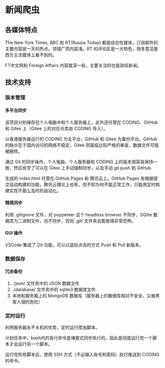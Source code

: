 # 新闻爬虫

## 各媒体特点

The New York Times, BBC 和 RT(Russia Today) 都是综合性媒体，订阅邮件的主要内容是一天的热点，领域广而内容浅。RT 的评论区是一大特色，很多意见是西方主流媒体上看不到的。

FT中文网和 Foreign Affairs 内容就深一些，主要关注的也是政经新闻。 





## 技术支持

### 版本管理

#### 多平台同步

该项目分别保存在个人电脑中和个人服务器上，此外还托管在 CODING、GitHub 和 Gitee 上（Gitee 上的对应仓库由 CODING 导入）。

以香港服务器运行的 CODING 为主平台，GitHub 和 Gitee 为备份平台。GitHub 的缺点在于国内访问的网络不稳定，Gitee 则面临比较严格的审查，数据文件可能被删除。

通过 Git 的同步操作，个人电脑、个人服务器和 CODING 上的版本很容易保持一致，然后有空了可以在 Gitee 上手动强制同步，以及手动 git push 到 GitHub.

生成的 index.html 托管在 GitHub Pages 和 腾讯云上。GitHub Pages 有根据提交自动构建的功能，腾讯云理论上也有，但不知为何不能正常工作，只能用定时构建实现不那么及时的自动化。

#### 精简同步

利用 .gitignore 文件，对 puppeteer 这个 headless browser 不同步，SQlite 数据库为二进制文件，也不同步，否则 .git/ 文件夹会膨胀得非常恐怖。

#### GUI 操作

VSCode 集成了 Git 功能，可以以鼠标点击的方式 Push 和 Pull 新版本。

### 数据保存

#### 冗余备份

1. ./json/ 文件夹中的 JSON 数据文件
2. ./database/ 文件夹中的 sqlite3 数据库文件
3. 本地和服务器上的 MongoDB 数据库（服务器上的数据库相对不安全，又被黑客入侵的危险）

### 定时运行

利用服务器永不关机的优势，定时运行爬虫脚本。

计划任务中，bash内的各行命令是堵塞式同步执行的，因此是彻底运行完一个脚本才会运行另一个脚本。

运行完所有脚本后，使用 SSH 方式（不必输入账号和密码）执行推送到 CODING 的命令。

